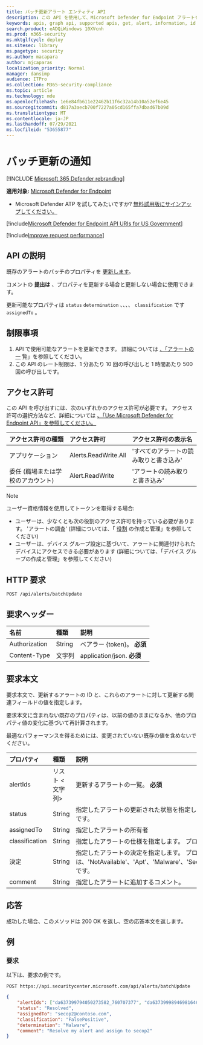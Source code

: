 ```yaml
---
title: バッチ更新アラート エンティティ API
description: この API を使用して、Microsoft Defender for Endpoint アラートをバッチで更新する方法について説明します。 状態、決定、分類、および assignedTo プロパティを更新できます。
keywords: apis, graph api, supported apis, get, alert, information, id
search.product: eADQiWindows 10XVcnh
ms.prod: m365-security
ms.mktglfcycl: deploy
ms.sitesec: library
ms.pagetype: security
ms.author: macapara
author: mjcaparas
localization_priority: Normal
manager: dansimp
audience: ITPro
ms.collection: M365-security-compliance
ms.topic: article
ms.technology: mde
ms.openlocfilehash: 1e6e84fb611e22462b11f6c32a14b10a52ef6e45
ms.sourcegitcommit: d817a3aecb700f7227a05cd165ffa7dbad67b09d
ms.translationtype: MT
ms.contentlocale: ja-JP
ms.lasthandoff: 07/29/2021
ms.locfileid: "53655877"
---
```

# <a name="batch-update-alerts"></a>バッチ更新の通知

[!INCLUDE [Microsoft 365 Defender rebranding](../../includes/microsoft-defender.md)]


**適用対象:** [Microsoft Defender for Endpoint](https://go.microsoft.com/fwlink/p/?linkid=2154037)

- Microsoft Defender ATP を試してみたいですか? [無料試用版にサインアップしてください。](https://signup.microsoft.com/create-account/signup?products=7f379fee-c4f9-4278-b0a1-e4c8c2fcdf7e&ru=https://aka.ms/MDEp2OpenTrial?ocid=docs-wdatp-exposedapis-abovefoldlink)

[!include[Microsoft Defender for Endpoint API URIs for US Government](../../includes/microsoft-defender-api-usgov.md)]

[!include[Improve request performance](../../includes/improve-request-performance.md)]


## <a name="api-description"></a>API の説明

既存のアラートのバッチのプロパティを [更新します](alerts.md)。

コメントの **提出は** 、プロパティを更新する場合と更新しない場合に使用できます。

更新可能なプロパティは `status` `determination` 、、、、 `classification` です `assignedTo` 。

## <a name="limitations"></a>制限事項

1. API で使用可能なアラートを更新できます。 詳細については [、「アラートの一](get-alerts.md) 覧」を参照してください。
2. この API のレート制限は、1 分あたり 10 回の呼び出しと 1 時間あたり 500 回の呼び出しです。

## <a name="permissions"></a>アクセス許可

この API を呼び出すには、次のいずれかのアクセス許可が必要です。 アクセス許可の選択方法など、詳細については [、「Use Microsoft Defender for Endpoint API」を参照してください。](apis-intro.md)

アクセス許可の種類 | アクセス許可 | アクセス許可の表示名
:---|:---|:---
アプリケーション | Alerts.ReadWrite.All | 'すべてのアラートの読み取りと書き込み'
委任 (職場または学校のアカウント) | Alert.ReadWrite | 'アラートの読み取りと書き込み'

> [!NOTE]
> ユーザー資格情報を使用してトークンを取得する場合:
>
> - ユーザーは、少なくとも次の役割のアクセス許可を持っている必要があります。 'アラートの調査' (詳細については、「 [役割](user-roles.md) の作成と管理」を参照してください)
> - ユーザーは、デバイス グループ設定に基づいて、アラートに関連付けられたデバイスにアクセスできる必要[](machine-groups.md)があります (詳細については、「デバイス グループの作成と管理」を参照してください)

## <a name="http-request"></a>HTTP 要求

```http
POST /api/alerts/batchUpdate
```

## <a name="request-headers"></a>要求ヘッダー

名前|種類|説明
:---|:---|:---
Authorization | String | ベアラー {token}。 **必須**
Content-Type | 文字列 | application/json. **必須**

## <a name="request-body"></a>要求本文

要求本文で、更新するアラートの ID と、これらのアラートに対して更新する関連フィールドの値を指定します。

要求本文に含まれない既存のプロパティは、以前の値のままになるか、他のプロパティ値の変化に基づいて再計算されます。

最適なパフォーマンスを得るためには、変更されていない既存の値を含めないでください。

プロパティ | 種類 | 説明
:---|:---|:---
alertIds | リスト &lt; 文字列&gt;| 更新するアラートの一覧。 **必須**
status | String | 指定したアラートの更新された状態を指定します。 プロパティの値は、'New'、'InProgress'、および 'Resolved' です。
assignedTo | String | 指定したアラートの所有者
classification | String | 指定したアラートの仕様を指定します。 プロパティの値は、'Unknown'、'FalsePositive'、'TruePositive'です。 
決定 | String | 指定したアラートの決定を指定します。 プロパティの値は、'NotAvailable'、'Apt'、'Malware'、'SecurityPersonnel'、'SecurityTesting'、'UnwantedSoftware'、'Other' です。
comment | String | 指定したアラートに追加するコメント。

## <a name="response"></a>応答

成功した場合、このメソッドは 200 OK を返し、空の応答本文を返します。

## <a name="example"></a>例

### <a name="request"></a>要求

以下は、要求の例です。

```http
POST https://api.securitycenter.microsoft.com/api/alerts/batchUpdate
```

```json
{
    "alertIds": ["da637399794050273582_760707377", "da637399989469816469_51697947354"],
    "status": "Resolved",
    "assignedTo": "secop2@contoso.com",
    "classification": "FalsePositive",
    "determination": "Malware",
    "comment": "Resolve my alert and assign to secop2"
}
```

